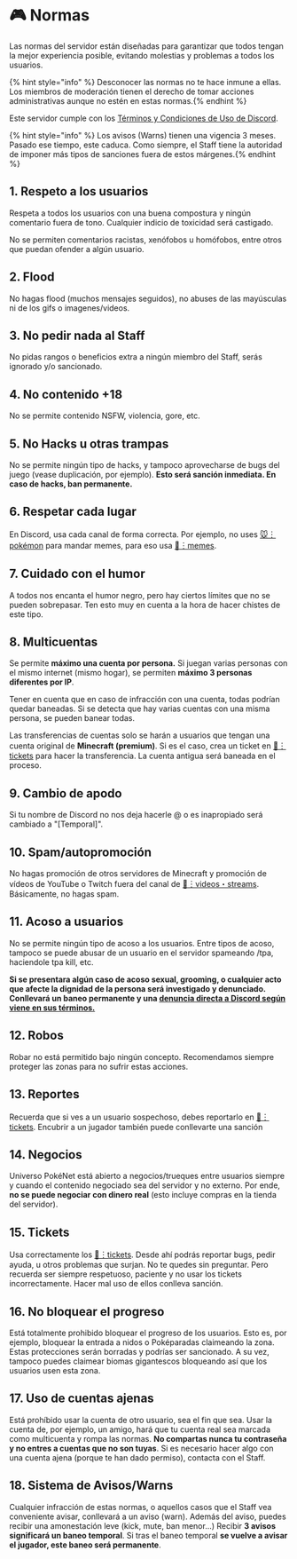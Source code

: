 # 🎮 Normas

Las normas del servidor están diseñadas para garantizar que todos tengan la mejor experiencia posible, evitando molestias y problemas a todos los usuarios.

{% hint style="info" %} Desconocer las normas no te hace inmune a ellas. Los miembros de moderación tienen el derecho de tomar acciones administrativas aunque no estén en estas normas.{% endhint %}

Este servidor cumple con los [Términos y Condiciones de Uso de Discord](discordapp.com/terms).

{% hint style="info" %} Los avisos (Warns) tienen una vigencia 3 meses. Pasado ese tiempo, este caduca. Como siempre, el Staff tiene la autoridad de imponer más tipos de sanciones fuera de estos márgenes.{% endhint %}

## 1. Respeto a los usuarios

Respeta a todos los usuarios con una buena compostura y ningún comentario fuera de tono. Cualquier indicio de toxicidad será castigado.

No se permiten comentarios racistas, xenófobos u homófobos, entre otros que puedan ofender a algún usuario.

## 2. Flood

No hagas flood (muchos mensajes seguidos), no abuses de las mayúsculas ni de los gifs o imagenes/videos.

## 3. No pedir nada al Staff

No pidas rangos o beneficios extra a ningún miembro del Staff, serás ignorado y/o sancionado.

## 4. No contenido +18

No se permite contenido NSFW, violencia, gore, etc.

## 5. No Hacks u otras trampas

No se permite ningún tipo de hacks, y tampoco aprovecharse de bugs del juego (vease duplicación, por ejemplo).
**Esto será sanción inmediata. En caso de hacks, ban permanente.**

## 6. Respetar cada lugar

En Discord, usa cada canal de forma correcta. Por ejemplo, no uses ⁠[🐭︙pokémon](https://discord.com/channels/978703875961921556/984580383075102760) para mandar memes, para eso usa ⁠[🤣︙memes](https://discord.com/channels/978703875961921556/984575691150475314).

## 7. Cuidado con el humor

A todos nos encanta el humor negro, pero hay ciertos límites que no se pueden sobrepasar. Ten esto muy en cuenta a la hora de hacer chistes de este tipo.

## 8. Multicuentas

Se permite **máximo una cuenta por persona.** Si juegan varias personas con el mismo internet (mismo hogar), se permiten **máximo 3 personas diferentes por IP**.

Tener en cuenta que en caso de infracción con una cuenta, todas podrían quedar baneadas. Si se detecta que hay varias cuentas con una misma persona, se pueden banear todas.

Las transferencias de cuentas solo se harán a usuarios que tengan una cuenta original de **Minecraft (premium)**. Si es el caso, crea un ticket en ⁠[📩︙tickets](https://discord.com/channels/978703875961921556/1127948019090858015) para hacer la transferencia. La cuenta antigua será baneada en el proceso.

## 9. Cambio de apodo

Si tu nombre de Discord no nos deja hacerle @ o es inapropiado será cambiado a "[Temporal]".

## 10. Spam/autopromoción

No hagas promoción de otros servidores de Minecraft y promoción de vídeos de YouTube o Twitch fuera del canal de [⁠🎥︙videos・streams](https://discord.com/channels/978703875961921556/997938990265143346). Básicamente, no hagas spam.

## 11. Acoso a usuarios

No se permite ningún tipo de acoso a los usuarios. Entre tipos de acoso, tampoco se puede abusar de un usuario en el servidor spameando /tpa, haciendole tpa kill, etc.

**Si se presentara algún caso de acoso sexual, grooming, o cualquier acto que afecte la dignidad de la persona será investigado y denunciado. Conllevará un baneo permanente y una [denuncia directa a Discord según viene en sus términos.](https://discord.com/safety/child-safety-policy-explainer)**

## 12. Robos

Robar no está permitido bajo ningún concepto. Recomendamos siempre proteger las zonas para no sufrir estas acciones.

## 13. Reportes

Recuerda que si ves a un usuario sospechoso, debes reportarlo en [⁠📩︙tickets](https://discord.com/channels/978703875961921556/1127948019090858015). Encubrir a un jugador también puede conllevarte una sanción

## 14. Negocios

Universo PokéNet está abierto a negocios/trueques entre usuarios siempre y cuando el contenido negociado sea del servidor y no externo. Por ende, **no se puede negociar con dinero real** (esto incluye compras en la tienda del servidor).

## 15. Tickets

Usa correctamente los ⁠[📩︙tickets](https://discord.com/channels/978703875961921556/1127948019090858015). Desde ahí podrás reportar bugs, pedir ayuda, u otros problemas que surjan. No te quedes sin preguntar. Pero recuerda ser siempre respetuoso, paciente y no usar los tickets incorrectamente. Hacer mal uso de ellos conlleva sanción.

## 16. No bloquear el progreso

Está totalmente prohibido bloquear el progreso de los usuarios. Esto es, por ejemplo, bloquear la entrada a nidos o Poképaradas claimeando la zona. Estas protecciones serán borradas y podrías ser sancionado. A su vez, tampoco puedes claimear biomas gigantescos bloqueando así que los usuarios usen esta zona.

## 17. Uso de cuentas ajenas

Está prohíbido usar la cuenta de otro usuario, sea el fin que sea. Usar la cuenta de, por ejemplo, un amigo, hará que tu cuenta real sea marcada como multicuenta y rompa las normas.
**No compartas nunca tu contraseña y no entres a cuentas que no son tuyas**. Si es necesario hacer algo con una cuenta ajena (porque te han dado permiso), contacta con el Staff.

## 18. Sistema de Avisos/Warns
Cualquier infracción de estas normas, o aquellos casos que el Staff vea conveniente avisar, conllevará a un aviso (warn). Además del aviso, puedes recibir una amonestación leve (kick, mute, ban menor...)
Recibir **3 avisos significará un baneo temporal**. Si tras el baneo temporal **se vuelve a avisar el jugador, este baneo será permanente**.
